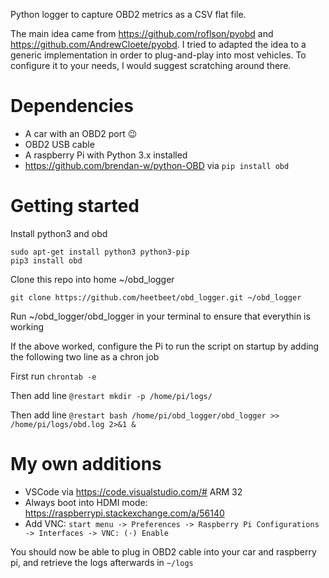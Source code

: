 Python logger to capture OBD2 metrics as a CSV flat file.

The main idea came from https://github.com/roflson/pyobd and https://github.com/AndrewCloete/pyobd. I tried to adapted the idea to a generic implementation in order to plug-and-play into most vehicles. To configure it to your needs, I would suggest scratching around there.

# Dependencies
- A car with an OBD2 port 😉
- OBD2 USB cable
- A raspberry Pi with Python 3.x installed
- https://github.com/brendan-w/python-OBD via `pip install obd`

# Getting started

Install python3 and obd
```
sudo apt-get install python3 python3-pip
pip3 install obd
```

Clone this repo into home ~/obd_logger
```
git clone https://github.com/heetbeet/obd_logger.git ~/obd_logger
```

Run ~/obd_logger/obd_logger in your terminal to ensure that everythin is working

If the above worked, configure the Pi to run the script on startup by adding the following two line as a chron job

First run `chrontab -e`

Then add line `@restart mkdir -p /home/pi/logs/`

Then add line `@restart bash /home/pi/obd_logger/obd_logger >> /home/pi/logs/obd.log 2>&1 &`


# My own additions
- VSCode via https://code.visualstudio.com/# ARM 32
- Always boot into HDMI mode: https://raspberrypi.stackexchange.com/a/56140
- Add VNC: `start menu -> Preferences -> Raspberry Pi Configurations -> Interfaces -> VNC: (·) Enable`


You should now be able to plug in OBD2 cable into your car and raspberry pi, and retrieve the logs afterwards in `~/logs`
